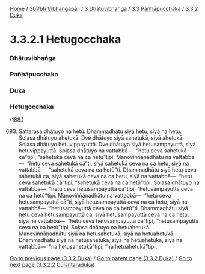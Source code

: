 
[Home](/) / [30Vbh Vibhaṅgapāḷi](../../../../30Vbh.md) / [3 Dhātuvibhaṅga](../../../3.md) / [3.3 Pañhāpucchaka](../../3.3.md) / [3.3.2 Duka](../3.3.2.md)

# 3.3.2.1 Hetugocchaka

### Dhātuvibhaṅga

### Pañhāpucchaka

### Duka

### Hetugocchaka

(188.)

693. Sattarasa dhātuyo na hetū. Dhammadhātu siyā hetu, siyā na hetu. Soḷasa dhātuyo ahetukā. Dve dhātuyo siyā sahetukā, siyā ahetukā. Soḷasa dhātuyo hetuvippayuttā. Dve dhātuyo siyā hetusampayuttā, siyā hetuvippayuttā. Soḷasa dhātuyo na vattabbā—  “hetu ceva sahetukā cā”tipi, “sahetukā ceva na ca hetū”tipi. Manoviññāṇadhātu na vattabbā—  “hetu ceva sahetukā cā”ti, siyā sahetukā ceva na ca hetu, siyā na vattabbā—  “sahetukā ceva na ca hetū”ti. Dhammadhātu siyā hetu ceva sahetukā ca, siyā sahetukā ceva na ca hetu, siyā na vattabbā—  “hetu ceva sahetukā cā”tipi, “sahetukā ceva na ca hetū”tipi. Soḷasa dhātuyo na vattabbā—  “hetū ceva hetusampayuttā cā”tipi, “hetusampayuttā ceva na ca hetū”tipi. Manoviññāṇadhātu na vattabbā—  “hetu ceva hetusampayuttā cā”ti, siyā hetusampayuttā ceva na ca hetu, siyā na vattabbā—  “hetusampayuttā ceva na ca hetū”ti. Dhammadhātu siyā hetu ceva hetusampayuttā ca, siyā hetusampayuttā ceva na ca hetu, siyā na vattabbā—  “hetu ceva hetusampayuttā cā”tipi, “hetusampayuttā ceva na ca hetū”tipi. Soḷasa dhātuyo na hetuahetukā. Manoviññāṇadhātu siyā na hetusahetukā, siyā na hetuahetukā. Dhammadhātu siyā na hetusahetukā, siyā na hetuahetukā, siyā na vattabbā—  “na hetusahetukā”tipi, “na hetuahetukā”tipi.

[Go to previous page (3.3.2 Duka)](../3.3.2.md) / [Go to parent page (3.3.2 Duka)](../3.3.2.md) / [Go to next page (3.3.2.2 Cūḷantaraduka)](3.3.2.2.md)


